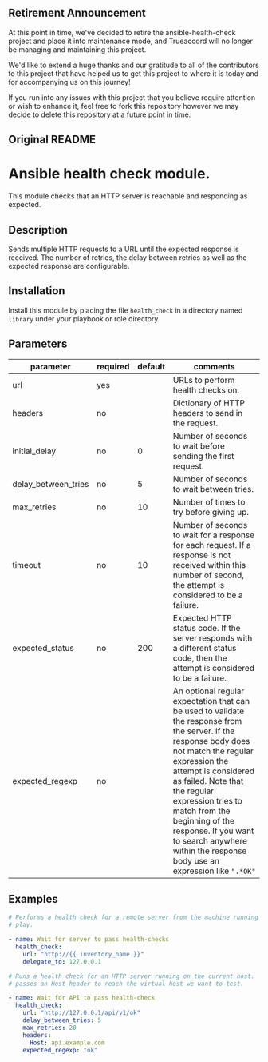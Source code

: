 ## Retirement Announcement
At this point in time, we've decided to retire the ansible-health-check project and place it into maintenance mode,
and Trueaccord will no longer be managing and maintaining this project.

We'd like to extend a huge thanks and our gratitude to all of the contributors to this project that
have helped us to get this project to where it is today and for accompanying us on this journey!

If you run into any issues with this project that you believe require attention or wish to enhance
it, feel free to fork this repository however we may decide to delete this repository at a future
point in time.


## Original README
# Ansible health check module.

This module checks that an HTTP server is reachable and responding
as expected.

## Description

Sends multiple HTTP requests to a URL until the expected response is
received. The number of retries, the delay between retries as well as
the expected response are configurable.

## Installation

Install this module by placing the file `health_check` in a directory
named `library` under your playbook or role directory.

## Parameters

| parameter             | required | default | comments |
| --------------------- | -------- | ------- | -------- |
| url                   | yes      |         | URLs to perform health checks on. |
| headers               | no       |         | Dictionary of HTTP headers to send in the request. |
| initial_delay         | no       | 0       | Number of seconds to wait before sending the first request. |
| delay_between_tries   | no       | 5       | Number of seconds to wait between tries. |
| max_retries           | no       | 10      | Number of times to try before giving up. |
| timeout               | no       | 10      | Number of seconds to wait for a response for each request. If a response is not received within this number of second, the attempt is considered to be a failure. |
| expected_status       | no       | 200     | Expected HTTP status code. If the server responds with a different status code, then the attempt is considered to be a failure. |
| expected_regexp       | no       |         | An optional regular expectation that can be used to validate the response from the server. If the response body does not match the regular expression the attempt is considered as failed. Note that the regular expression tries to match from the beginning of the response. If you want to search anywhere within the response body use an expression like `".*OK"` |

## Examples

```yaml
# Performs a health check for a remote server from the machine running the
# play.

- name: Wait for server to pass health-checks
  health_check:
    url: "http://{{ inventory_name }}"
    delegate_to: 127.0.0.1

# Runs a health check for an HTTP server running on the current host.
# passes an Host header to reach the virtual host we want to test.

- name: Wait for API to pass health-check
  health_check:
    url: "http://127.0.0.1/api/v1/ok"
    delay_between_tries: 5
    max_retries: 20
    headers:
      Host: api.example.com
    expected_regexp: "ok"
```
